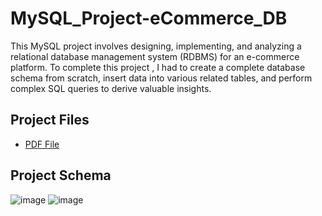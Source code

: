 # MySQL_Project-eCommerce_DB

This MySQL project involves designing, implementing, and analyzing a relational database management system (RDBMS) for an e-commerce platform. To complete this project , I had to create a complete database schema from scratch, insert data into various related tables, and perform complex SQL queries to derive valuable insights.

## Project Files
- <a href="https://github.com/sumiya-sadiya-analyst/MySQL_Project-eCommerce_DB/blob/main/Sumiya_eCommerce_DB_Portfolio_Project.pdf">PDF File</a>


## Project Schema
![image](https://github.com/user-attachments/assets/d4f593bb-c1ed-4f9a-aadd-a58f9441900f)
![image](https://github.com/user-attachments/assets/3539266f-1e70-4cd4-9499-745576a4f38d)

